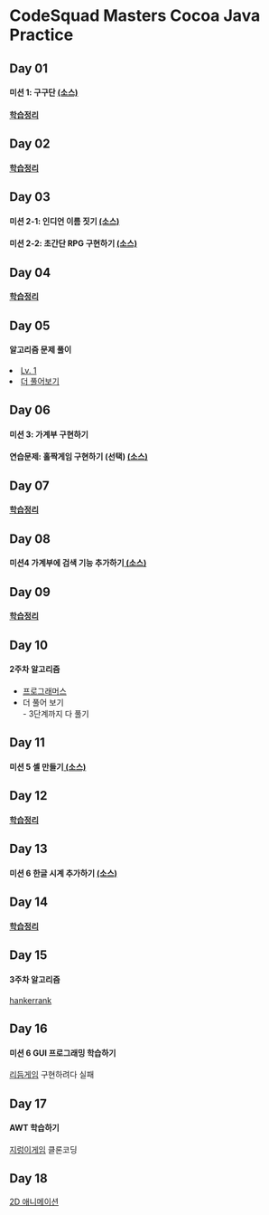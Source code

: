 <h1>CodeSquad Masters Cocoa Java Practice</h1>

<h2>Day 01</h2>

<h4>미션 1: 구구단 <a href="https://github.com/ehdrhelr/codesquad-cocoa-java/blob/master/src/day01/Gugudan.java">(소스)</a></h4>


<h4><a href="https://github.com/ehdrhelr/codesquad-cocoa-java/blob/master/src/day01/Summary.md">학습정리</a></h4>

<h2>Day 02</h2>

<h4><a href="https://www.notion.so/day02-b5c7d3b0fa2846d2a5214550f0d43093">학습정리</a><h4>

<h2>Day 03</h>
<h4>미션 2-1: 인디언 이름 짓기 <a href="https://github.com/ehdrhelr/codesquad-cocoa-java/tree/master/src/day03/indianNaming">(소스)</a></h4>

<h4>미션 2-2: 초간단 RPG 구현하기 <a href="https://github.com/ehdrhelr/codesquad-cocoa-java/tree/master/src/day03/rpg">(소스)</a></h4>

<h2>Day 04</h2>
<h4><a href="https://www.notion.so/day04-7a0d25758f3d4b759f5e25c878992d69">학습정리</a></h4>

<h2>Day 05</h2>
<h4>알고리즘 문제 풀이</h4>

<li><a href="https://github.com/ehdrhelr/codesquad-cocoa-java/tree/master/src/day05/lv1">Lv. 1</a></li>
<li><a href="https://github.com/ehdrhelr/codesquad-cocoa-java/tree/master/src/day05/more1">더 풀어보기</a></li>

<h2>Day 06</h2>
<h4>미션 3: 가계부 구현하기</h3>

<h4>연습문제: 홀짝게임 구현하기 (선택) <a href="https://github.com/ehdrhelr/codesquad-cocoa-java/tree/master/src/day06/game">(소스)</a></h4>

<h2>Day 07</h2>
<h4><a href="https://www.notion.so/day07-fd0a376d455f435585015e9e83778dca">학습정리</a></h4>

<h2>Day 08</h2>
<h4>미션4 가계부에 검색 기능 추가하기<a href="https://github.com/ehdrhelr/codesquad-cocoa-java/tree/master/src/day08"> (소스)</a></h4>

<h2>Day 09</h2>
<h4><a href="https://www.notion.so/day09-72121d3bed0540f1a5831f62d1c1fba4">학습정리</a></h4>

<h2>Day 10</h2>
<h4>2주차 알고리즘</h4>
<ul>
<li><a href="https://github.com/ehdrhelr/codesquad-cocoa-java/tree/master/src/day10">프로그래머스</a></li>
<li>더 풀어 보기</li>
    - 3단계까지 다 풀기
</ul>

<h2>Day 11</h2>
<h4>미션 5 셸 만들기<a href="https://github.com/ehdrhelr/codesquad-cocoa-java/tree/master/src/day11/shell"> (소스) </a></h4>

<h2>Day 12</h2>
<h4><a href="https://www.notion.so/day12-8e70aa8f93294f249a7d92021cafd2fd">학습정리</a></h4>

<h2>Day 13</h3>
<h4>미션 6 한글 시계 추가하기 <a href="https://github.com/ehdrhelr/codesquad-cocoa-java/tree/master/src/day13/shell">(소스)</a></h4>

<h2>Day 14</h4>
<h4><a href="https://www.notion.so/day14-32f651eb4bb9440da58a921547b4aec3">학습정리</a></h4>

<h2>Day 15</h2>
<h4>3주차 알고리즘</h4>

<a href="https://github.com/ehdrhelr/codesquad-cocoa-java/tree/master/src/day15">hankerrank</a>

<h2>Day 16</h2>
<h4>미션 6 GUI 프로그래밍 학습하기</h4>
<a href="https://github.com/ehdrhelr/codesquad-cocoa-java/tree/master/src/day16">리듬게임</a> 구현하려다 실패

<h2>Day 17</h2>
<h4>AWT 학습하기</h4>
<a href="https://github.com/ehdrhelr/codesquad-cocoa-java/tree/master/src/day17/snake">지렁이게임</a> 클론코딩

<h2>Day 18</h2>
<a href="https://github.com/ehdrhelr/codesquad-cocoa-java/tree/master/src/day18/animation">2D 애니메이션</a>